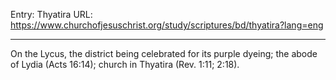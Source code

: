 Entry: Thyatira
URL: https://www.churchofjesuschrist.org/study/scriptures/bd/thyatira?lang=eng

---

On the Lycus, the district being celebrated for its purple dyeing; the abode of Lydia (Acts 16:14); church in Thyatira (Rev. 1:11; 2:18).
